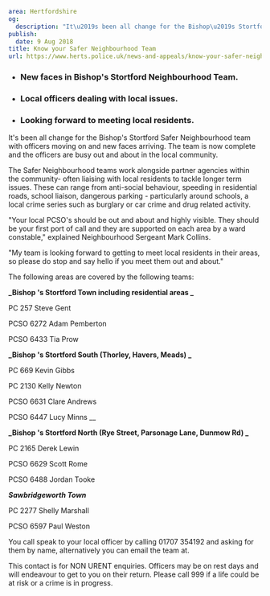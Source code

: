 ```yaml
area: Hertfordshire
og:
  description: "It\u2019s been all change for the Bishop\u2019s Stortford Safer Neighbourhood team with officers moving on and new faces arriving. The team is now complete and the officers are busy out and about in the local community."
publish:
  date: 9 Aug 2018
title: Know your Safer Neighbourhood Team
url: https://www.herts.police.uk/news-and-appeals/know-your-safer-neighbourhood-team-1635A
```

* ### New faces in Bishop's Stortford Neighbourhood Team.

 * ### Local officers dealing with local issues.

 * ### Looking forward to meeting local residents.

It's been all change for the Bishop's Stortford Safer Neighbourhood team with officers moving on and new faces arriving. The team is now complete and the officers are busy out and about in the local community.

The Safer Neighbourhood teams work alongside partner agencies within the community- often liaising with local residents to tackle longer term issues. These can range from anti-social behaviour, speeding in residential roads, school liaison, dangerous parking - particularly around schools, a local crime series such as burglary or car crime and drug related activity.

"Your local PCSO's should be out and about and highly visible. They should be your first port of call and they are supported on each area by a ward constable," explained Neighbourhood Sergeant Mark Collins.

"My team is looking forward to getting to meet local residents in their areas, so please do stop and say hello if you meet them out and about."

The following areas are covered by the following teams:

**_Bishop 's Stortford Town including residential areas _**

PC 257 Steve Gent

PCSO 6272 Adam Pemberton

PCSO 6433 Tia Prow

**_Bishop 's Stortford South (Thorley, Havers, Meads) _**

PC 669 Kevin Gibbs

PC 2130 Kelly Newton

PCSO 6631 Clare Andrews

PCSO 6447 Lucy Minns __

**_Bishop 's Stortford North (Rye Street, Parsonage Lane, Dunmow Rd) _**

PC 2165 Derek Lewin

PCSO 6629 Scott Rome

PCSO 6488 Jordan Tooke

**_Sawbridgeworth Town_**

PC 2277 Shelly Marshall

PCSO 6597 Paul Weston

You call speak to your local officer by calling 01707 354192 and asking for them by name, alternatively you can email the team at.

This contact is for NON URENT enquiries. Officers may be on rest days and will endeavour to get to you on their return. Please call 999 if a life could be at risk or a crime is in progress.
